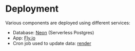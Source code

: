 # Deployment 

Various components are deployed using different services:
- Database: [Neon](https://neon.tech) (Serverless Postgres)
- App: [Fly.io](https://fly.io)
- Cron job used to update data: [render](https://render.com)